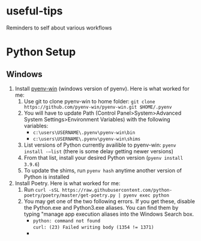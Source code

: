 # useful-tips
Reminders to self about various workflows

# Python Setup
## Windows
<ol>
  <li>Install <a href="https://github.com/pyenv-win/pyenv-win">pyenv-win</a> (windows version of pyenv). Here is what worked for me:
    <ol>
      <li>Use git to clone pyenv-win to home folder: <code>git clone https://github.com/pyenv-win/pyenv-win.git $HOME/.pyenv</code>
      <li>You will have to update Path (Control Panel>System>Advanced System Settings>Environment Variables) with the following variables:
        <ul>
          <li><code>c:\users\USERNAME\.pyenv\pyenv-win\bin</code>
          <li><code>c:\users\USERNAME\.pyenv\pyenv-win\shims</code>
        </ul>
      <li>List versions of Python currently availible to pyenv-win: <code>pyenv install -–list</code> (there is some delay getting newer versions)
      <li>From that list, install your desired Python version (<code>pyenv install 3.9.6</code>)
      <li>To update the shims, run <code>pyenv hash</code> anytime another version of Python is installed
    </ol>
  <li>Install <a href"">Poetry</a>. Here is what worked for me:
    <ol>
      <li>Run <code>curl -sSL https://raw.githubusercontent.com/python-poetry/poetry/master/get-poetry.py | pyenv exec python</code>
      <li>You may get one of the two following errors. If you get these, disable the Python.exe and Python3.exe aliases. You can find them by typing "manage app execution aliases into the Windows Search box.
        <ul>
          <li><code>python: command not found</code><br><code>curl: (23) Failed writing body (1354 != 1371)</code>
          </li>
          <li>
        </ul>
    </ol>
</ol>

## 
